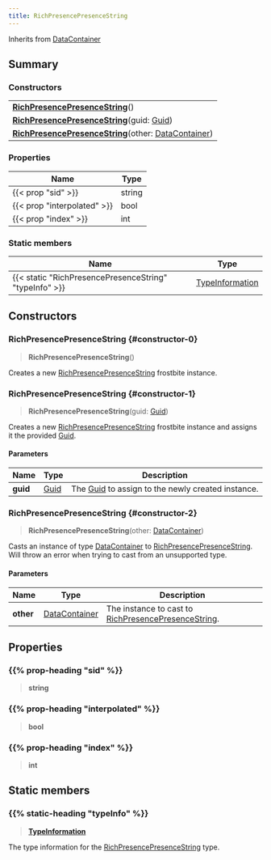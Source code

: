 ```yaml
---
title: RichPresencePresenceString
---
```


Inherits from [DataContainer](/vext/ref/shared/type/datacontainer)

## Summary

### Constructors

|  |
| --- |
| **[RichPresencePresenceString](#constructor-0)**() |
| **[RichPresencePresenceString](#constructor-1)**(guid: [Guid](/vext/ref/shared/type/guid)) |
| **[RichPresencePresenceString](#constructor-2)**(other: [DataContainer](/vext/ref/shared/type/datacontainer)) |

### Properties

| Name | Type |
| ---- | ---- |
| {{< prop "sid" >}} | string |
| {{< prop "interpolated" >}} | bool |
| {{< prop "index" >}} | int |

### Static members

| Name | Type |
| ---- | ---- |
| {{< static "RichPresencePresenceString" "typeInfo" >}} | [TypeInformation](/vext/ref/shared/type/typeinformation) |

## Constructors

### RichPresencePresenceString {#constructor-0}

> **RichPresencePresenceString**()

Creates a new [RichPresencePresenceString](/vext/ref/fb/richpresencepresencestring) frostbite instance.

### RichPresencePresenceString {#constructor-1}

> **RichPresencePresenceString**(guid: [Guid](/vext/ref/shared/type/guid))

Creates a new [RichPresencePresenceString](/vext/ref/fb/richpresencepresencestring) frostbite instance and assigns it the provided [Guid](/vext/ref/shared/type/guid).

#### Parameters

| Name | Type | Description |
| ---- | ---- | ----------- |
| **guid** | [Guid](/vext/ref/shared/type/guid) | The [Guid](/vext/ref/shared/type/guid) to assign to the newly created instance. |

### RichPresencePresenceString {#constructor-2}

> **RichPresencePresenceString**(other: [DataContainer](/vext/ref/shared/type/datacontainer))

Casts an instance of type [DataContainer](/vext/ref/shared/type/datacontainer) to [RichPresencePresenceString](/vext/ref/fb/richpresencepresencestring). Will throw an error when trying to cast from an unsupported type.

#### Parameters

| Name | Type | Description |
| ---- | ---- | ----------- |
| **other** | [DataContainer](/vext/ref/shared/type/datacontainer) | The instance to cast to [RichPresencePresenceString](/vext/ref/fb/richpresencepresencestring). |

## Properties

### {{% prop-heading "sid" %}}

> **string**

### {{% prop-heading "interpolated" %}}

> **bool**

### {{% prop-heading "index" %}}

> **int**

## Static members

### {{% static-heading "typeInfo" %}}

> **[TypeInformation](/vext/ref/shared/type/typeinformation)**

The type information for the [RichPresencePresenceString](/vext/ref/fb/richpresencepresencestring) type.


